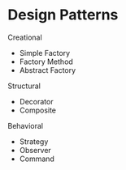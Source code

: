 # Design Patterns

Creational
- Simple Factory
- Factory Method
- Abstract Factory

Structural
- Decorator
- Composite

Behavioral
- Strategy
- Observer
- Command
